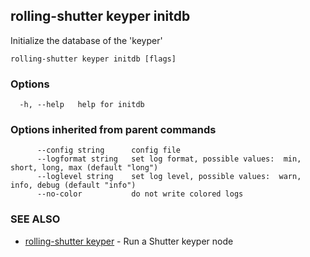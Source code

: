 ## rolling-shutter keyper initdb

Initialize the database of the 'keyper'

```
rolling-shutter keyper initdb [flags]
```

### Options

```
  -h, --help   help for initdb
```

### Options inherited from parent commands

```
      --config string      config file
      --logformat string   set log format, possible values:  min, short, long, max (default "long")
      --loglevel string    set log level, possible values:  warn, info, debug (default "info")
      --no-color           do not write colored logs
```

### SEE ALSO

* [rolling-shutter keyper](rolling-shutter_keyper.md)	 - Run a Shutter keyper node

